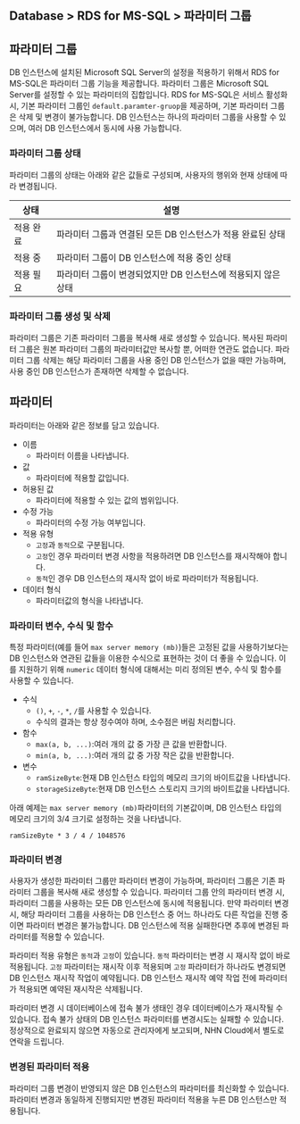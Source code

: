 ## Database > RDS for MS-SQL > 파라미터 그룹

## 파라미터 그룹

DB 인스턴스에 설치된 Microsoft SQL Server의 설정을 적용하기 위해서 RDS for MS-SQL은 파라미터 그룹 기능을 제공합니다. 파라미터 그룹은 Microsoft SQL Server를 설정할 수 있는 파라미터의 집합입니다.
RDS for MS-SQL은 서비스 활성화 시, 기본 파라미터 그룹인 `default.paramter-gruop`을 제공하며, 기본 파라미터 그룹은 삭제 및 변경이 불가능합니다.
DB 인스턴스는 하나의 파라미터 그룹을 사용할 수 있으며, 여러 DB 인스턴스에서 동시에 사용 가능합니다.

### 파라미터 그룹 상태

파라미터 그룹의 상태는 아래와 같은 값들로 구성되며, 사용자의 행위와 현재 상태에 따라 변경됩니다.

| 상태           | 설명                                  |
|--------------|-------------------------------------|
| 적용 완료        | 파라미터 그룹과 연결된 모든 DB 인스턴스가 적용 완료된 상태  |
| 적용 중         | 파라미터 그룹이 DB 인스턴스에 적용 중인 상태          |
| 적용 필요        | 파라미터 그룹이 변경되었지만 DB 인스턴스에 적용되지 않은 상태 |

### 파라미터 그룹 생성 및 삭제

파라미터 그룹은 기존 파라미터 그룹을 복사해 새로 생성할 수 있습니다. 복사된 파라미터 그룹은 원본 파라미터 그룹의 파라미터값만 복사할 뿐, 어떠한 연관도 없습니다.
파라미터 그룹 삭제는 해당 파라미터 그룹을 사용 중인 DB 인스턴스가 없을 때만 가능하며, 사용 중인 DB 인스턴스가 존재하면 삭제할 수 없습니다.

## 파라미터

파라미터는 아래와 같은 정보를 담고 있습니다.

* 이름
    * 파라미터 이름을 나타냅니다.
* 값
    * 파라미터에 적용할 값입니다.
* 허용된 값
    * 파라미터에 적용할 수 있는 값의 범위입니다.
* 수정 가능
    * 파라미터의 수정 가능 여부입니다.
* 적용 유형
    * `고정`과 `동적`으로 구분됩니다.
    * `고정`인 경우 파라미터 변경 사항을 적용하려면 DB 인스턴스를 재시작해야 합니다.
    * `동적`인 경우 DB 인스턴스의 재시작 없이 바로 파라미터가 적용됩니다.
* 데이터 형식
    * 파라미터값의 형식을 나타냅니다.

### 파라미터 변수, 수식 및 함수

특정 파라미터(예를 들어 `max server memory (mb)`)들은 고정된 값을 사용하기보다는 DB 인스턴스와 연관된 값들을 이용한 수식으로 표현하는 것이 더 좋을 수 있습니다. 이를 지원하기 위해 `numeric` 데이터 형식에 대해서는 미리 정의된 변수, 수식 및 함수를 사용할 수 있습니다.

* 수식
    * `()`, `+`, `-`, `*`, `/`를 사용할 수 있습니다.
    * 수식의 결과는 항상 정수여야 하며, 소수점은 버림 처리합니다.
* 함수
    * `max(a, b, ...)`:여러 개의 값 중 가장 큰 값을 반환합니다.
    * `min(a, b, ...)`:여러 개의 값 중 가장 작은 값을 반환합니다.
* 변수
    * `ramSizeByte`:현재 DB 인스턴스 타입의 메모리 크기의 바이트값을 나타냅니다.
    * `storageSizeByte`:현재 DB 인스턴스 스토리지 크기의 바이트값을 나타냅니다.

아래 예제는 `max server memory (mb)`파라미터의 기본값이며, DB 인스턴스 타입의 메모리 크기의 3/4 크기로 설정하는 것을 나타냅니다.
```
ramSizeByte * 3 / 4 / 1048576
```

### 파라미터 변경

사용자가 생성한 파라미터 그룹만 파라미터 변경이 가능하며, 파라미터 그룹은 기존 파라미터 그룹을 복사해 새로 생성할 수 있습니다.
파라미터 그룹 안의 파라미터 변경 시, 파라미터 그룹을 사용하는 모든 DB 인스턴스에 동시에 적용됩니다. 만약 파라미터 변경 시, 해당 파라미터 그룹을 사용하는 DB 인스턴스 중 어느 하나라도 다른 작업을 진행 중이면 파라미터 변경은 불가능합니다.
DB 인스턴스에 적용 실패한다면 추후에 변경된 파라미터를 적용할 수 있습니다.

파라미터 적용 유형은 `동적`과 `고정`이 있습니다.
`동적` 파라미터는 변경 시 재시작 없이 바로 적용됩니다.
`고정` 파라미터는 재시작 이후 적용되며 `고정` 파라미터가 하나라도 변경되면 DB 인스턴스 재시작 작업이 예약됩니다.
DB 인스턴스 재시작 예약 작업 전에 파라미터가 적용되면 예약된 재시작은 삭제됩니다.

파라미터 변경 시 데이터베이스에 접속 불가 생태인 경우 데이터베이스가 재시작될 수 있습니다.
접속 불가 상태의 DB 인스턴스 파라미터를 변경시도는 실패할 수 있습니다. 정상적으로 완료되지 않으면 자동으로 관리자에게 보고되며, NHN Cloud에서 별도로 연락을 드립니다.

### 변경된 파라미터 적용

파라미터 그룹 변경이 반영되지 않은 DB 인스턴스의 파라미터를 최신화할 수 있습니다.
파라미터 변경과 동일하게 진행되지만 변경된 파라미터 적용을 누른 DB 인스턴스만 적용됩니다.

